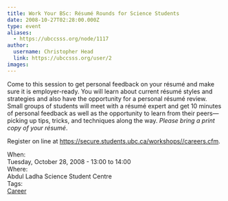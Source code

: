 ```yaml
---
title: Work Your BSc: Résumé Rounds for Science Students 
date: 2008-10-27T02:28:00.000Z
type: event
aliases:
  - https://ubccsss.org/node/1117
author:
  username: Christopher Head
  link: https://ubccsss.org/user/2
images:
---
```


<div class="field field-name-body field-type-text-with-summary field-label-hidden"><div class="field-items"><div class="field-item even"><p>Come to this session to get personal feedback on your r&#xE9;sum&#xE9; and make sure it is employer-ready. You will learn about current r&#xE9;sum&#xE9; styles and strategies and also have the opportunity for a personal r&#xE9;sum&#xE9; review.  Small groups of students will meet with a r&#xE9;sum&#xE9; expert and get 10 minutes of personal feedback as well as the opportunity to learn from their peers&#x2014;picking up tips, tricks, and techniques along the way. <em>Please bring a print copy of your r&#xE9;sum&#xE9;</em>.</p>
<p>Register on line at <a href="https://secure.students.ubc.ca/workshops//careers.cfm">https://secure.students.ubc.ca/workshops//careers.cfm</a>.</p>
</div></div></div><div class="field field-name-field-dates field-type-datetime field-label-above"><div class="field-label">When:&#xA0;</div><div class="field-items"><div class="field-item even"><span class="date-display-single">Tuesday, October 28, 2008 - <span class="date-display-range"><span class="date-display-start">13:00</span> to <span class="date-display-end">14:00</span></span></span></div></div></div><div class="field field-name-field-location field-type-text field-label-above"><div class="field-label">Where:&#xA0;</div><div class="field-items"><div class="field-item even">Abdul Ladha Science Student Centre</div></div></div>    <footer>
    <div class="field field-name-field-tags field-type-taxonomy-term-reference field-label-above"><div class="field-label">Tags:&#xA0;</div><div class="field-items"><div class="field-item even"><a href="/career">Career</a></div></div></div>      </footer>